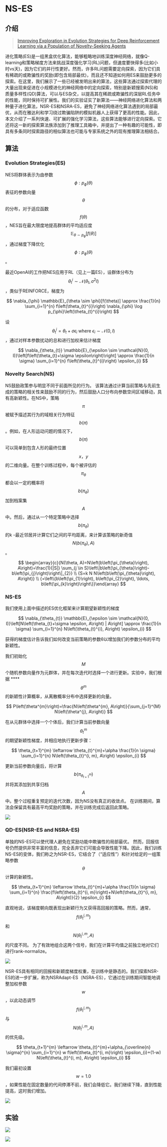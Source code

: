# NS-ES

## 介绍

> [Improving Exploration in Evolution Strategies for Deep Reinforcement Learning via a Population of Novelty-Seeking Agents](https://arxiv.org/abs/1712.06560)

进化策略\(ES\)是一组黑盒优化算法，能够粗略地训练深度神经网络，就像Q-learning和策略梯度方法来挑战深度强化学习\(RL\)问题，但速度要快得多\(比如小时vs天\)，因为它们的并行性更好。然而，许多RL问题需要定向探索，因为它们具有稀疏的或欺骗性的奖励\(即包含局部最优\)，而且还不知道如何用ES来鼓励更多的探索。在这里，我们展示了一些已经被发明出来的算法，这些算法通过探索代理的大量出现来促进在小规模进化的神经网络中的定向探索，特别是新颖搜索\(NS\)和质量多样性\(QD\)算法，可以与ES杂交，以提高其在稀疏或欺骗性的深层RL任务中的性能，同时保持可扩展性。我们的实验证实了新算法——神经网络进化算法和两种量子进化算法，NSR-ES和NSRA-ES，避免了神经网络进化算法遇到的局部最优，从而在雅达利和学习绕过欺骗陷阱的模拟机器人上获得了更高的性能。因此，本文介绍了一系列快速、可扩展的强化学习算法，这些算法能够进行定向探索。它还将这一新的探索算法族添加到了推理工具箱中，并提出了一种有趣的可能性，即具有多条同时探索路径的相似算法也可能与专家系统之外的现有推理算法相结合。

## 算法

### Evolution Strategies\(ES\)

NES将群体表示为由参数 $$\phi : p_{\phi}(\theta)$$ 表征的参数向量 $$θ$$ 的分布，对于适应函数 $$f(\theta)$$ ，NES旨在最大限度地提高群体的平均适应度 $$\mathbb{E}_{\theta \sim p_{\phi}}[f(\theta)]$$ ，通过梯度下降优化$$\phi : p_{\phi}(\theta)$$ 。

最近OpenAI的工作把NES应用于RL（见上一篇ES），设群体分布为 $$\theta_{t}^{i} \sim \mathcal{N}\left(\theta_{t}, \sigma^{2} I\right)$$ ，类似于REINFORCE，梯度为

$$
\nabla_{\phi} \mathbb{E}_{\theta \sim \phi}[f(\theta)] \approx \frac{1}{n} \sum_{i=1}^{n} f\left(\theta_{t}^{i}\right) \nabla_{\phi} \log p_{\phi}\left(\theta_{t}^{i}\right)
$$

设 $$\theta_{t}^{i}=\theta_{t}+\sigma \epsilon_{i} \text { where } \epsilon_{i} \sim \mathcal{N}(0, I)$$ ，通过对样本参数扰动的总和进行加权来估计梯度

$$
\nabla_{\theta_{t}} \mathbb{E}_{\epsilon \sim \mathcal{N}(0, I)}\left[f\left(\theta_{t}+\sigma \epsilon\right)\right] \approx \frac{1}{n \sigma} \sum_{i=1}^{n} f\left(\theta_{t}^{i}\right) \epsilon_{i}
$$

### Novelty Search\(NS\)

NS鼓励政策参与明显不同于前面所见的行为。 该算法通过计算当前策略与先前生成的策略的相关性来鼓励不同的行为，然后鼓励人口分布向参数空间区域移动，具有高新颖性。在NS中，策略 $$π$$ 被赋予描述其行为的域相关行为特征 $$b(π)$$ 。例如，在人形运动问题的情况下， $$b(π)$$ 可以简单到包含人形的最终位置 $${x，y }$$ 的二维向量。在整个训练过程中，每个被评估的 $$π_θ$$ 都会以一定的概率将 $$b\left(\pi_{\theta}\right)$$ 加到档案集 $$A$$ 中。然后，通过从一个特定策略中选择 $$b\left(\pi_{\theta}\right)$$ 的k -最近邻居并计算它们之间的平均距离，来计算该策略的新奇值 $$N\left(b\left(\pi_{\theta}\right), A\right)$$ 。

$$
\begin{array}{c}{N(\theta, A)=N\left(b\left(\pi_{\theta}\right), A\right)=\frac{1}{|S|} \sum_{j \in S}\left\|b\left(\pi_{\theta}\right)-b\left(\pi_{j}\right)\right\|_{2}} \\ {S=k N N\left(b\left(\pi_{\theta}\right), A\right)} \\ {=\left\{b\left(\pi_{1}\right), b\left(\pi_{2}\right), \ldots, b\left(\pi_{k}\right)\right\}}\end{array}
$$

### NS-ES

我们使用上面中描述的ES优化框架来计算期望新颖性的梯度

$$
\nabla_{\theta_{t}} \mathbb{E}_{\epsilon \sim \mathcal{N}(0, I)}\left[N\left(\theta_{t}+\sigma \epsilon, A\right) | A\right] \approx \frac{1}{n \sigma} \sum_{i=1}^{n} N\left(\theta_{t}^{i}, A\right) \epsilon_{i}
$$

获得的梯度估计告诉我们如何改变当前策略的参数θ以增加我们的参数分布的平均新颖性。

我们初始化 $$M$$ 个随机参数向量作为元群体，并在每次迭代时选择一个进行更新。实验中，我们根据 ****$$\theta^{m}$$ 的新颖性计算概率，从离散概率分布中选择更新的向量。

$$
P\left(\theta^{m}\right)=\frac{N\left(\theta^{m}, A\right)}{\sum_{j=1}^{M} N\left(\theta^{j}, A\right)}
$$

在从元群体中选择一个个体后，我们计算当前参数向量 $$θ^m_t$$ 的期望新颖性梯度，并相应地执行更新步骤：

$$
\theta_{t+1}^{m} \leftarrow \theta_{t}^{m}+\alpha \frac{1}{n \sigma} \sum_{i=1}^{n} N\left(\theta_{t}^{i, m}, A\right) \epsilon_{i}
$$

更新当前参数向量后，将计算 $$b\left(\pi_{\theta_{t+1}^{m}}\right)$$ 并将其添加到共享归档 $$A$$ 中。整个过程重复预定的迭代次数，因为NS没有真正的收敛点。 在训练期间，算法会保留具有最高平均奖励的策略，并在训练完成后返回此策略。

![](../../.gitbook/assets/image%20%2852%29.png)

### QD-ES\(NSR-ES and NSRA-ES\)

单独的NS-ES可以使代理人避免在奖励功能中欺骗性的局部最优。 然而，回报信号仍然提供非常丰富的信息，完全丢弃它们可能会导致性能下降。因此，我们训练NS-ES的变体，我们称之为NSR-ES，它结合了（“适应性”）和针对给定的一组策略参数 $$\theta$$ 计算的新颖性。

$$
\theta_{t+1}^{m} \leftarrow \theta_{t}^{m}+\alpha \frac{1}{n \sigma} \sum_{i=1}^{n} \frac{f\left(\theta_{t}^{i, m}\right)+N\left(\theta_{t}^{i, m}, A\right)}{2} \epsilon_{i}
$$

直观地说，该梯度朝向既表现出新颖行为又获得高回报的策略。然而，通常， $$f\left(\theta_{t}^{i, m}\right)$$ 和 $$N\left(\theta_{t}^{i, m}, A\right)$$ 的尺度不同。 为了有效地组合这两个信号，我们在计算平均值之前独立地对它们进行rank-normalize。

![](../../.gitbook/assets/image%20%2814%29.png)

NSR-ES具有相同的回报和新颖度梯度权重，在训练中是静态的。我们探索NSR-ES的进一步扩展，称为NSRAdapt-ES（NSRA-ES），它通过在训练期间智能地调整加权参数 $$w$$ ，以此动态调节 $$f\left(\theta_{t}^{i, m}\right)$$与$$N\left(\theta_{t}^{i, m}, A\right)$$的优先级。

$$
\theta_{t+1}^{m} \leftarrow \theta_{t}^{m}+\alpha_{\overline{n} \sigma}^{n} \sum_{i=1}^{n} w f\left(\theta_{t}^{i, m}\right) \epsilon_{i}+(1-w) N\left(\theta_{t}^{i, m}, A\right) \epsilon_{i}
$$

我们最初设置 $$w = 1.0$$ ，如果性能在固定数量的代间停滞不前，我们会降低它。我们继续下降，直到性能提高，这时我们增加。

![](../../.gitbook/assets/image%20%2870%29.png)

## 实验

![](../../.gitbook/assets/image%20%2871%29.png)

![](../../.gitbook/assets/image%20%2847%29.png)









